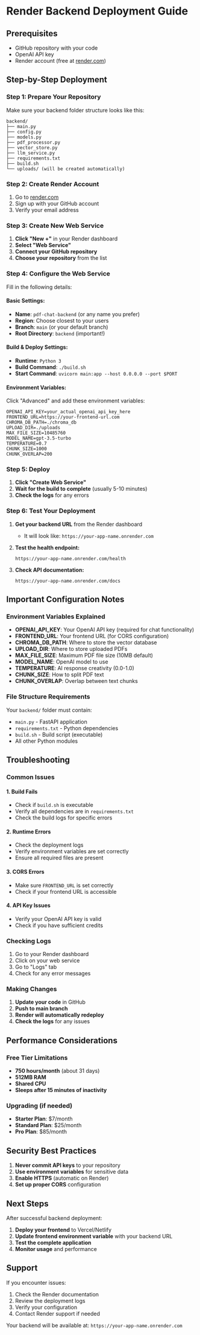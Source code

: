 # Render Backend Deployment Guide

## Prerequisites

- GitHub repository with your code
- OpenAI API key
- Render account (free at [render.com](https://render.com))

## Step-by-Step Deployment

### Step 1: Prepare Your Repository

Make sure your backend folder structure looks like this:
```
backend/
├── main.py
├── config.py
├── models.py
├── pdf_processor.py
├── vector_store.py
├── llm_service.py
├── requirements.txt
├── build.sh
└── uploads/ (will be created automatically)
```

### Step 2: Create Render Account

1. Go to [render.com](https://render.com)
2. Sign up with your GitHub account
3. Verify your email address

### Step 3: Create New Web Service

1. **Click "New +"** in your Render dashboard
2. **Select "Web Service"**
3. **Connect your GitHub repository**
4. **Choose your repository** from the list

### Step 4: Configure the Web Service

Fill in the following details:

#### **Basic Settings:**
- **Name**: `pdf-chat-backend` (or any name you prefer)
- **Region**: Choose closest to your users
- **Branch**: `main` (or your default branch)
- **Root Directory**: `backend` (important!)

#### **Build & Deploy Settings:**
- **Runtime**: `Python 3`
- **Build Command**: `./build.sh`
- **Start Command**: `uvicorn main:app --host 0.0.0.0 --port $PORT`

#### **Environment Variables:**
Click "Advanced" and add these environment variables:

```
OPENAI_API_KEY=your_actual_openai_api_key_here
FRONTEND_URL=https://your-frontend-url.com
CHROMA_DB_PATH=./chroma_db
UPLOAD_DIR=./uploads
MAX_FILE_SIZE=10485760
MODEL_NAME=gpt-3.5-turbo
TEMPERATURE=0.7
CHUNK_SIZE=1000
CHUNK_OVERLAP=200
```

### Step 5: Deploy

1. **Click "Create Web Service"**
2. **Wait for the build to complete** (usually 5-10 minutes)
3. **Check the logs** for any errors

### Step 6: Test Your Deployment

1. **Get your backend URL** from the Render dashboard
   - It will look like: `https://your-app-name.onrender.com`

2. **Test the health endpoint:**
   ```
   https://your-app-name.onrender.com/health
   ```

3. **Check API documentation:**
   ```
   https://your-app-name.onrender.com/docs
   ```

## Important Configuration Notes

### Environment Variables Explained

- **OPENAI_API_KEY**: Your OpenAI API key (required for chat functionality)
- **FRONTEND_URL**: Your frontend URL (for CORS configuration)
- **CHROMA_DB_PATH**: Where to store the vector database
- **UPLOAD_DIR**: Where to store uploaded PDFs
- **MAX_FILE_SIZE**: Maximum PDF file size (10MB default)
- **MODEL_NAME**: OpenAI model to use
- **TEMPERATURE**: AI response creativity (0.0-1.0)
- **CHUNK_SIZE**: How to split PDF text
- **CHUNK_OVERLAP**: Overlap between text chunks

### File Structure Requirements

Your `backend/` folder must contain:
- `main.py` - FastAPI application
- `requirements.txt` - Python dependencies
- `build.sh` - Build script (executable)
- All other Python modules

## Troubleshooting

### Common Issues

#### 1. **Build Fails**
- Check if `build.sh` is executable
- Verify all dependencies are in `requirements.txt`
- Check the build logs for specific errors

#### 2. **Runtime Errors**
- Check the deployment logs
- Verify environment variables are set correctly
- Ensure all required files are present

#### 3. **CORS Errors**
- Make sure `FRONTEND_URL` is set correctly
- Check if your frontend URL is accessible

#### 4. **API Key Issues**
- Verify your OpenAI API key is valid
- Check if you have sufficient credits

### Checking Logs

1. Go to your Render dashboard
2. Click on your web service
3. Go to "Logs" tab
4. Check for any error messages

### Making Changes

1. **Update your code** in GitHub
2. **Push to main branch**
3. **Render will automatically redeploy**
4. **Check the logs** for any issues

## Performance Considerations

### Free Tier Limitations
- **750 hours/month** (about 31 days)
- **512MB RAM**
- **Shared CPU**
- **Sleeps after 15 minutes of inactivity**

### Upgrading (if needed)
- **Starter Plan**: $7/month
- **Standard Plan**: $25/month
- **Pro Plan**: $85/month

## Security Best Practices

1. **Never commit API keys** to your repository
2. **Use environment variables** for sensitive data
3. **Enable HTTPS** (automatic on Render)
4. **Set up proper CORS** configuration

## Next Steps

After successful backend deployment:

1. **Deploy your frontend** to Vercel/Netlify
2. **Update frontend environment variable** with your backend URL
3. **Test the complete application**
4. **Monitor usage** and performance

## Support

If you encounter issues:
1. Check the Render documentation
2. Review the deployment logs
3. Verify your configuration
4. Contact Render support if needed

Your backend will be available at: `https://your-app-name.onrender.com` 